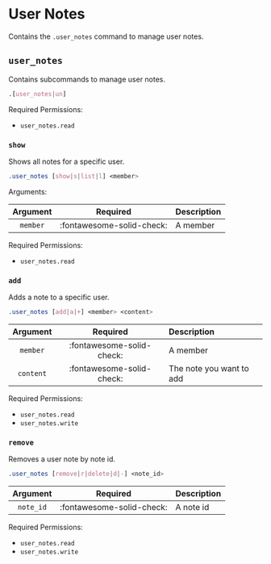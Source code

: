 # User Notes

Contains the `.user_notes` command to manage user notes.


## `user_notes`

Contains subcommands to manage user notes.

```css
.[user_notes|un]
```

Required Permissions:

- `user_notes.read`


### `show`

Shows all notes for a specific user.

```css
.user_notes [show|s|list|l] <member>
```

Arguments:

| Argument | Required           | Description |
|:--------:|:------------------:|:------------|
|`member`|:fontawesome-solid-check:|A member|

Required Permissions:

- `user_notes.read`


### `add`

Adds a note to a specific user.

```css
.user_notes [add|a|+] <member> <content>
```

| Argument  | Required           | Description     |
|:---------:|:------------------:|:----------------|
|`member`|:fontawesome-solid-check:|A member|
|`content`|:fontawesome-solid-check:|The note you want to add|

Required Permissions:

- `user_notes.read`
- `user_notes.write`


### `remove`

Removes a user note by note id.

```css
.user_notes [remove|r|delete|d|-] <note_id>
```

| Argument  | Required           | Description |
|:---------:|:------------------:|:------------|
|`note_id`|:fontawesome-solid-check:|A note id|

Required Permissions:

- `user_notes.read`
- `user_notes.write`
